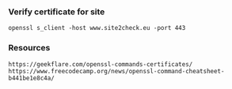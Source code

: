 
### Verify certificate for site
```
openssl s_client -host www.site2check.eu -port 443
```

### Resources
```
https://geekflare.com/openssl-commands-certificates/
https://www.freecodecamp.org/news/openssl-command-cheatsheet-b441be1e8c4a/
```
